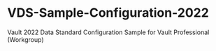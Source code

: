 # VDS-Sample-Configuration-2022
Vault 2022 Data Standard Configuration Sample for Vault Professional (Workgroup)
